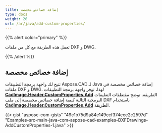 ```yaml
---
title: إضافة خصائص مخصصة
type: docs
weight: 20
url: /ar/java/add-custom-properties/
---
```


{{% alert color="primary" %}}

تعمل هذه الطريقة مع كل من ملفات DXF و DWG.

{{% /alert %}}

## إضافة خصائص مخصصة

تتيح لك واجهة برمجة التطبيقات Aspose.CAD لـ Java إضافة خصائص مخصصة في ملفات DXF و DWG. لهذا، توفر واجهة برمجة التطبيقات [**CadImage.Header.CustomProperties.Add**](https://reference.aspose.com/cad/java/com.aspose.cad.fileformats.cad.cadobjects/CadHeader#getCustomProperties--) الطريقة.
توضح مقتطفات التعليمات البرمجية التالية كيفية إضافة خصائص مخصصة إلى ملف DXF باستخدام [**CadImage.Header.CustomProperties.Add**](https://reference.aspose.com/cad/java/com.aspose.cad.fileformats.cad.cadobjects/CadHeader#getCustomProperties--) الطريقة.

{{< gist "aspose-com-gists" "49c1b75d9a84e149ecf374ece2c2597d" "Examples-src-main-java-com-aspose-cad-examples-DXFDrawings-AddCustomProperties-1.java" >}}
